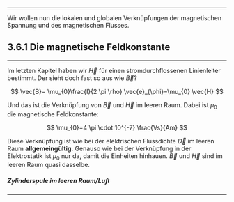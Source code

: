 ***

Wir wollen nun die lokalen und globalen Verknüpfungen der magnetischen Spannung und des magnetischen Flusses.

## 3.6.1 Die magnetische Feldkonstante
***

Im letzten Kapitel haben wir $\vec{H}$ für einen stromdurchflossenen Linienleiter bestimmt. Der sieht doch fast so aus wie $\vec{B}$?

$$
\vec{B}= \mu_{0}\frac{I}{2 \pi \rho} \vec{e}_{\phi}=\mu_{0}  \vec{H}
$$

Und das ist die Verknüpfung von $\vec{B}$ und $\vec{H}$ im leeren Raum. Dabei ist $\mu_{0}$ die magnetische Feldkonstante:

$$
\mu_{0}=4 \pi \cdot 10^{-7} \frac{Vs}{Am}
$$

Diese Verknüpfung ist wie bei der elektrischen Flussdichte $\vec{D}$ im leeren Raum **allgemeingültig**.
Genauso wie bei der Verknüpfung in der Elektrostatik ist $\mu_{0}$ nur da, damit die Einheiten hinhauen. $\vec{B}$ und $\vec{H}$ sind im leeren Raum quasi dasselbe.

##### Zylinderspule im leeren Raum/Luft
***

